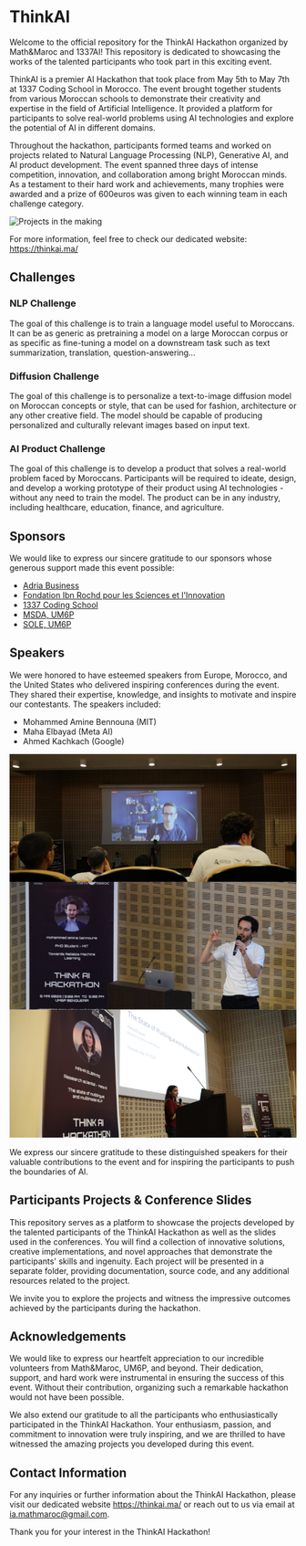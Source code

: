 
# ThinkAI

Welcome to the official repository for the ThinkAI Hackathon organized by Math&Maroc and 1337AI! This repository is dedicated to showcasing the works of the talented participants who took part in this exciting event.


ThinkAI is a premier AI Hackathon that took place from May 5th to May 7th at 1337 Coding School in Morocco. The event brought together students from various Moroccan schools to demonstrate their creativity and expertise in the field of Artificial Intelligence. It provided a platform for participants to solve real-world problems using AI technologies and explore the potential of AI in different domains.

Throughout the hackathon, participants formed teams and worked on projects related to Natural Language Processing (NLP), Generative AI, and AI product development. The event spanned three days of intense competition, innovation, and collaboration among bright Moroccan minds.
As a testament to their hard work and achievements, many trophies were awarded and a prize of 600euros was given to each winning team in each challenge category. 

![Projects in the making](./images/event.jpg)


For more information, feel free to check our dedicated website: https://thinkai.ma/

## Challenges

### NLP Challenge
The goal of this challenge is to train a language model useful to Moroccans. It can be as generic as pretraining a model on a large Moroccan corpus or as specific as fine-tuning a model on a downstream task such as text summarization, translation, question-answering…

### Diffusion Challenge
The goal of this challenge is to personalize a text-to-image diffusion model on Moroccan concepts or style, that can be used for fashion, architecture or any other creative field. The model should be capable of producing personalized and culturally relevant images based on input text.

### AI Product Challenge
The goal of this challenge is to develop a product that solves a real-world problem faced by Moroccans. Participants will be required to ideate, design, and develop a working prototype of their product using AI technologies - without any need to train the model. The product can be in any industry, including healthcare, education, finance, and agriculture.


## Sponsors
We would like to express our sincere gratitude to our sponsors whose generous support made this event possible:


 - [Adria Business](https://adria-bt.com/)
 - [Fondation Ibn Rochd pour les Sciences et l'Innovation](https://www.firsi.org/)
 - [1337 Coding School](https://1337.ma/)
 - [MSDA, UM6P](https://msda.um6p.ma/)
 - [SOLE, UM6P](https://www.linkedin.com/company/student-organisations-leadership-and-engagement-sole/)

## Speakers
We were honored to have esteemed speakers from Europe, Morocco, and the United States who delivered inspiring conferences during the event. They shared their expertise, knowledge, and insights to motivate and inspire our contestants. The speakers included:

- Mohammed Amine Bennouna (MIT)
- Maha Elbayad (Meta AI)
- Ahmed Kachkach (Google)

![Our beloved speakers](./images/conferences.jpg)

We express our sincere gratitude to these distinguished speakers for their valuable contributions to the event and for inspiring the participants to push the boundaries of AI.

## Participants Projects & Conference Slides
This repository serves as a platform to showcase the projects developed by the talented participants of the ThinkAI Hackathon as well as the slides used in the conferences. You will find a collection of innovative solutions, creative implementations, and novel approaches that demonstrate the participants' skills and ingenuity. Each project will be presented in a separate folder, providing documentation, source code, and any additional resources related to the project.

We invite you to explore the projects and witness the impressive outcomes achieved by the participants during the hackathon.


## Acknowledgements
We would like to express our heartfelt appreciation to our incredible volunteers from Math&Maroc, UM6P, and beyond. Their dedication, support, and hard work were instrumental in ensuring the success of this event. Without their contribution, organizing such a remarkable hackathon would not have been possible.

We also extend our gratitude to all the participants who enthusiastically participated in the ThinkAI Hackathon. Your enthusiasm, passion, and commitment to innovation were truly inspiring, and we are thrilled to have witnessed the amazing projects you developed during this event.

## Contact Information
For any inquiries or further information about the ThinkAI Hackathon, please visit our dedicated website https://thinkai.ma/ or reach out to us via email at ia.mathmaroc@gmail.com.

Thank you for your interest in the ThinkAI Hackathon!





